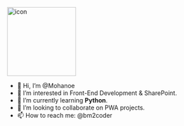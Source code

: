 <img src="https://billy.bm2.co.za/assets/imgs/logo-t.png" alt="icon" height="160">

- 👋 Hi, I’m @Mohanoe
- 👀 I’m interested in Front-End Development & SharePoint.
- 🌱 I’m currently learning <b>Python</b>.
- 💞️ I’m looking to collaborate on PWA projects.
- 📫 How to reach me: @bm2coder

<!---
Mohanoe/Mohanoe is a ✨ special ✨ repository because its `README.md` (this file) appears on your GitHub profile.
You can click the Preview link to take a look at your changes.
--->
